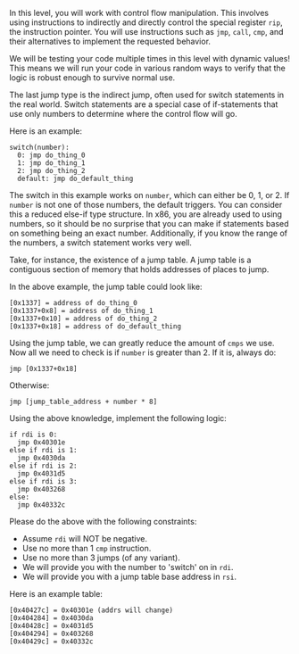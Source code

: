 In this level, you will work with control flow manipulation. This involves using instructions to indirectly and directly control the special register `rip`, the instruction pointer. You will use instructions such as `jmp`, `call`, `cmp`, and their alternatives to implement the requested behavior.

We will be testing your code multiple times in this level with dynamic values! This means we will run your code in various random ways to verify that the logic is robust enough to survive normal use.

The last jump type is the indirect jump, often used for switch statements in the real world. Switch statements are a special case of if-statements that use only numbers to determine where the control flow will go.

Here is an example:

```
switch(number):
  0: jmp do_thing_0
  1: jmp do_thing_1
  2: jmp do_thing_2
  default: jmp do_default_thing
```

The switch in this example works on `number`, which can either be 0, 1, or 2. If `number` is not one of those numbers, the default triggers. You can consider this a reduced else-if type structure. In x86, you are already used to using numbers, so it should be no surprise that you can make if statements based on something being an exact number. Additionally, if you know the range of the numbers, a switch statement works very well.

Take, for instance, the existence of a jump table. A jump table is a contiguous section of memory that holds addresses of places to jump.

In the above example, the jump table could look like:

```
[0x1337] = address of do_thing_0
[0x1337+0x8] = address of do_thing_1
[0x1337+0x10] = address of do_thing_2
[0x1337+0x18] = address of do_default_thing
```

Using the jump table, we can greatly reduce the amount of `cmps` we use. Now all we need to check is if `number` is greater than 2. If it is, always do:

```
jmp [0x1337+0x18]
```

Otherwise:

```
jmp [jump_table_address + number * 8]
```

Using the above knowledge, implement the following logic:
```plaintext
if rdi is 0:
  jmp 0x40301e
else if rdi is 1:
  jmp 0x4030da
else if rdi is 2:
  jmp 0x4031d5
else if rdi is 3:
  jmp 0x403268
else:
  jmp 0x40332c
```

Please do the above with the following constraints:

- Assume `rdi` will NOT be negative.
- Use no more than 1 `cmp` instruction.
- Use no more than 3 jumps (of any variant).
- We will provide you with the number to 'switch' on in `rdi`.
- We will provide you with a jump table base address in `rsi`.

Here is an example table:

```
[0x40427c] = 0x40301e (addrs will change)
[0x404284] = 0x4030da
[0x40428c] = 0x4031d5
[0x404294] = 0x403268
[0x40429c] = 0x40332c
```